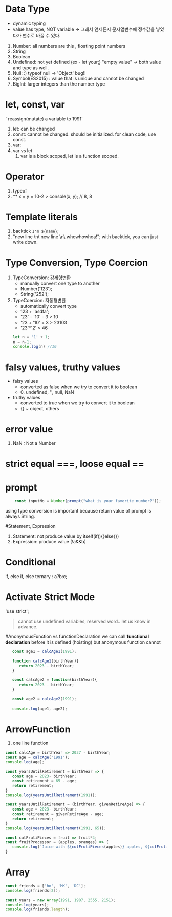 # Data Type
* dynamic typing
* value has type, NOT variable -> 그래서 언제든지 문자열변수에 정수값을 넣었다가 변수로 바꿀 수 있다.
1. Number: all numbers are this , floating point numbers
2. String
3. Boolean
4. Undefined: not yet defined (ex - let your;) "empty value" -> both value and type as well.
5. Null: :) typeof null -> 'Object' bug!!
6. Symbol(ES2015) : value that is unique and cannot be changed 
7. BigInt: larger integers than the number type

# let, const, var
' reassign(mutate) a variable to 1991'
1. let: can be changed
2. const: cannot be changed. should be initialized. for clean code, use const.
3. var:
4. var vs let
   1. var is a block scoped, let is a function scoped.

# Operator
1. typeof 
2. **
x = y = 10-2  > console(x, y);  // 8, 8

# Template literals
1. backtick `I'm ${name}`;
2. "new line \n\ new line \n\ whowhowhoa!"; with backtick, you can just write down.

# Type Conversion, Type Coercion
1. TypeConversion: 강제형변환
   - manually convert one type to another
   - Number('123');
   - String('252');
2. TypeCoercion: 자동형변환
   - automatically convert type
   - 123 + 'asdfa';
   - '23' - '10' - 3  > 10
   - '23 + '10' + 3  >  23103
   - '23'*'2' > 46
   ```javascript
   let n = '1' + 1;
   n = n-1;
   console.log(n) //10
   ```

# falsy values, truthy values
 - falsy values
   - converted as false when we try to convert it to boolean
   - 0, undefined, '', null, NaN
 - truthy values
   - converted to true when we try to convert it to boolean
   - {} ~ object, others
# error value
1. NaN : Not a Number

# strict equal ===, loose equal ==
# prompt
```javascript
    const inputNo = Number(prompt("what is your favorite number?"));
```
using type conversion is important because return value of prompt is always String.

#Statement, Expression
1. Statement: not produce value by itself(if(){}else{})
2. Expression: produce value (!a&&b)

# Conditional
 if, else if, else
 ternary : a?b:c;
 
# Activate Strict Mode
'use strict';
> cannot use undefined variables, reserved word..
> let us know in advance.

#AnonymousFunction vs functionDeclaration
we can call **functional declaration** before it is defined (hoisting)
but anonymous function cannot
```javascript
   const age1 = calcAge1(1991);
   
   function calcAge1(birthYear){
      return 2023 - birthYear;
   }
   
   const calcAge2 = function(birthYear){
      return 2023 - birthYear;
   }
   
   const age2 = calcAge2(1991);
   
   console.log(age1, age2);
```
# ArrowFunction
1. one line function
```javascript
const calcAge = birthYear => 2037 - birthYear;
const age = calcAge("1991");
console.log(age);

const yearsUntilRetirement = birthYear => {
   const age = 2023- birthYear;
   const retirement = 65 - age;
   return retirement;
}
console.log(yearsUntilRetirement(1991));

const yearsUntilRetirement = (birthYear, givenRetireAge) => {
   const age = 2023- birthYear;
   const retirement = givenRetireAge - age;
   return retirement;
}
console.log(yearsUntilRetirement(1991, 65));

const cutFrutiPieces = fruit => fruit*4;
const fruitProcessor = (apples, oranges) => {
   console.log(`Juice with ${cutFrutiPieces(apples)} apples, ${cutFrutiPieces(oranges)} oranges`);
}
```


# Array
```javascript
const friends = ['ho', 'MK', 'DC'];
console.log(friends[2]);

const years = new Array(1991, 1987, 2555, 2151);
console.log(years);
console.log(friends.length);
```